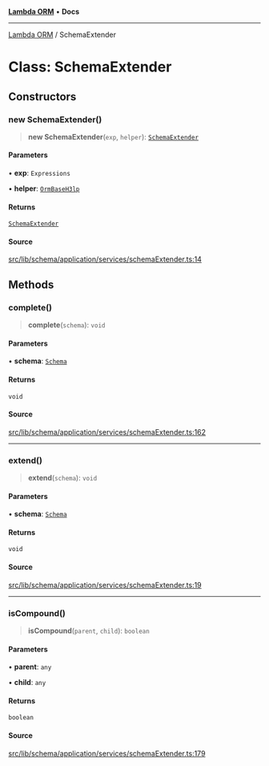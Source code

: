 [**Lambda ORM**](../README.md) • **Docs**

***

[Lambda ORM](../README.md) / SchemaExtender

# Class: SchemaExtender

## Constructors

### new SchemaExtender()

> **new SchemaExtender**(`exp`, `helper`): [`SchemaExtender`](SchemaExtender.md)

#### Parameters

• **exp**: `Expressions`

• **helper**: [`OrmBaseH3lp`](OrmBaseH3lp.md)

#### Returns

[`SchemaExtender`](SchemaExtender.md)

#### Source

[src/lib/schema/application/services/schemaExtender.ts:14](https://github.com/lambda-orm/lambdaorm-base/blob/75309e81097991935956cdab867faba6428c498c/src/lib/schema/application/services/schemaExtender.ts#L14)

## Methods

### complete()

> **complete**(`schema`): `void`

#### Parameters

• **schema**: [`Schema`](../interfaces/Schema.md)

#### Returns

`void`

#### Source

[src/lib/schema/application/services/schemaExtender.ts:162](https://github.com/lambda-orm/lambdaorm-base/blob/75309e81097991935956cdab867faba6428c498c/src/lib/schema/application/services/schemaExtender.ts#L162)

***

### extend()

> **extend**(`schema`): `void`

#### Parameters

• **schema**: [`Schema`](../interfaces/Schema.md)

#### Returns

`void`

#### Source

[src/lib/schema/application/services/schemaExtender.ts:19](https://github.com/lambda-orm/lambdaorm-base/blob/75309e81097991935956cdab867faba6428c498c/src/lib/schema/application/services/schemaExtender.ts#L19)

***

### isCompound()

> **isCompound**(`parent`, `child`): `boolean`

#### Parameters

• **parent**: `any`

• **child**: `any`

#### Returns

`boolean`

#### Source

[src/lib/schema/application/services/schemaExtender.ts:179](https://github.com/lambda-orm/lambdaorm-base/blob/75309e81097991935956cdab867faba6428c498c/src/lib/schema/application/services/schemaExtender.ts#L179)
